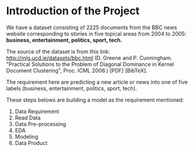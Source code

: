# Introduction of the Project


We have a dataset consisting of 2225 documents from the BBC news website corresponding to stories in five topical areas from 2004 to 2005: **business, entertainment, politics, sport, tech.**

The source of the dataset is from this link: http://mlg.ucd.ie/datasets/bbc.html (D. Greene and P. Cunningham. "Practical Solutions to the Problem of Diagonal Dominance in Kernel Document Clustering", Proc. ICML 2006.) [PDF] [BibTeX].

The requirement here are predicting a new article or news into one of five labels (business, entertainment, politics, sport, tech).

These steps belows are building a model as the requirement mentioned:

1. Data Requirement
2. Read Data
3. Data Pre-processing
4. EDA
5. Modeling
6. Data Product

